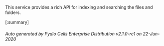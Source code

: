






This service provides a rich API for indexing and searching the files and folders.

[:summary]

###### Auto generated by Pydio Cells Enterprise Distribution v2.1.0-rc1 on 22-Jun-2020
